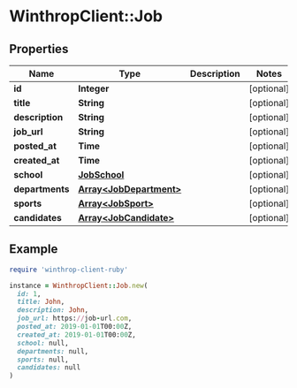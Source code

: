# WinthropClient::Job

## Properties

| Name | Type | Description | Notes |
| ---- | ---- | ----------- | ----- |
| **id** | **Integer** |  | [optional] |
| **title** | **String** |  | [optional] |
| **description** | **String** |  | [optional] |
| **job_url** | **String** |  | [optional] |
| **posted_at** | **Time** |  | [optional] |
| **created_at** | **Time** |  | [optional] |
| **school** | [**JobSchool**](JobSchool.md) |  | [optional] |
| **departments** | [**Array&lt;JobDepartment&gt;**](JobDepartment.md) |  | [optional] |
| **sports** | [**Array&lt;JobSport&gt;**](JobSport.md) |  | [optional] |
| **candidates** | [**Array&lt;JobCandidate&gt;**](JobCandidate.md) |  | [optional] |

## Example

```ruby
require 'winthrop-client-ruby'

instance = WinthropClient::Job.new(
  id: 1,
  title: John,
  description: John,
  job_url: https://job-url.com,
  posted_at: 2019-01-01T00:00Z,
  created_at: 2019-01-01T00:00Z,
  school: null,
  departments: null,
  sports: null,
  candidates: null
)
```

